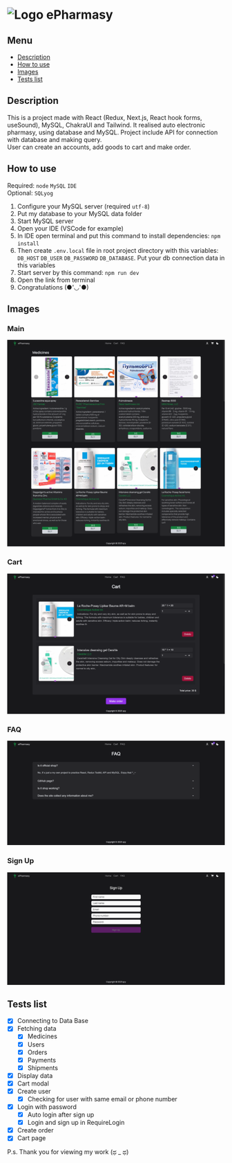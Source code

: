 # ![Logo](https://raw.githubusercontent.com/qcyGH/epharmasy/main/public/favicon.ico "Fortnite shop") ePharmasy

## Menu

- [Description](https://github.com/qcyGH/epharmasy#Description)
- [How to use](https://github.com/qcyGH/epharmasy#How-to-use)
- [Images](https://github.com/qcyGH/epharmasy#Images)
- [Tests list](https://github.com/qcyGH/epharmasy#Tests-list)


## Description

This is a project made with React (Redux, Next.js, React hook forms, useSound), MySQL, ChakraUI and Tailwind. It realised auto electronic pharmasy, using database and MySQL. Project include API for connection with database and making query.  
User can create an accounts, add goods to cart and make order. 

## How to use

Required: `node` `MySQL` `IDE`  
Optional: `SQLyog`

1. Configure your MySQL server (required `utf-8`)
2. Put my database to your MySQL data folder
3. Start MySQL server
4. Open your IDE (VSCode for example)
5. In IDE open terminal and put this command to install dependencies: `npm install`
6. Then create `.env.local` file in root project directory with this variables: `DB_HOST` `DB_USER` `DB_PASSWORD` `DB_DATABASE`. Put your db connection data in this variables
7. Start server by this command: `npm run dev`
8. Open the link from terminal
9. Congratulations (●'◡'●)

## Images

### Main
![Main](https://github.com/qcyGH/epharmasy/blob/main/.images/main.png?raw=true)

### Cart
![Cart](https://github.com/qcyGH/epharmasy/blob/main/.images/cart.png?raw=true)

### FAQ
![FAQ](https://github.com/qcyGH/epharmasy/blob/main/.images/faq.png?raw=true)

### Sign Up
![Sign Up](https://github.com/qcyGH/epharmasy/blob/main/.images/signup.png?raw=true)


## Tests list

- [X] Connecting to Data Base
- [X] Fetching data
  - [X] Medicines
  - [X] Users
  - [X] Orders
  - [X] Payments
  - [X] Shipments
- [X] Display data
- [X] Cart modal
- [X] Create user
  - [X] Checking for user with same email or phone number 
- [X] Login with password
  - [X] Auto login after sign up
  - [X] Login and sign up in RequireLogin
- [X] Create order
- [X] Cart page

P.s. Thank you for viewing my work (ಥ _ ಥ)
